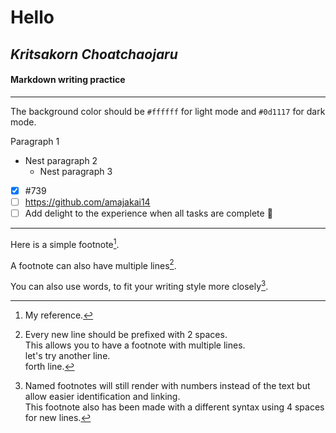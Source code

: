 # Hello
## *Kritsakorn Choatchaojaru*
#### Markdown writing practice
---
The background color should be `#ffffff` for light mode and `#0d1117` for dark mode.


Paragraph 1
- Nest paragraph 2
  - Nest paragraph 3



- [x] #739
- [ ] https://github.com/amajakai14
- [ ] Add delight to the experience when all tasks are complete :tada:
---

Here is a simple footnote[^1].

A footnote can also have multiple lines[^2].  

You can also use words, to fit your writing style more closely[^note].

[^1]: My reference.
[^2]: Every new line should be prefixed with 2 spaces.  
  This allows you to have a footnote with multiple lines.  
  let's try another line.  
  forth line.
[^note]:
    Named footnotes will still render with numbers instead of the text but allow easier identification and linking.  
    This footnote also has been made with a different syntax using 4 spaces for new lines.
